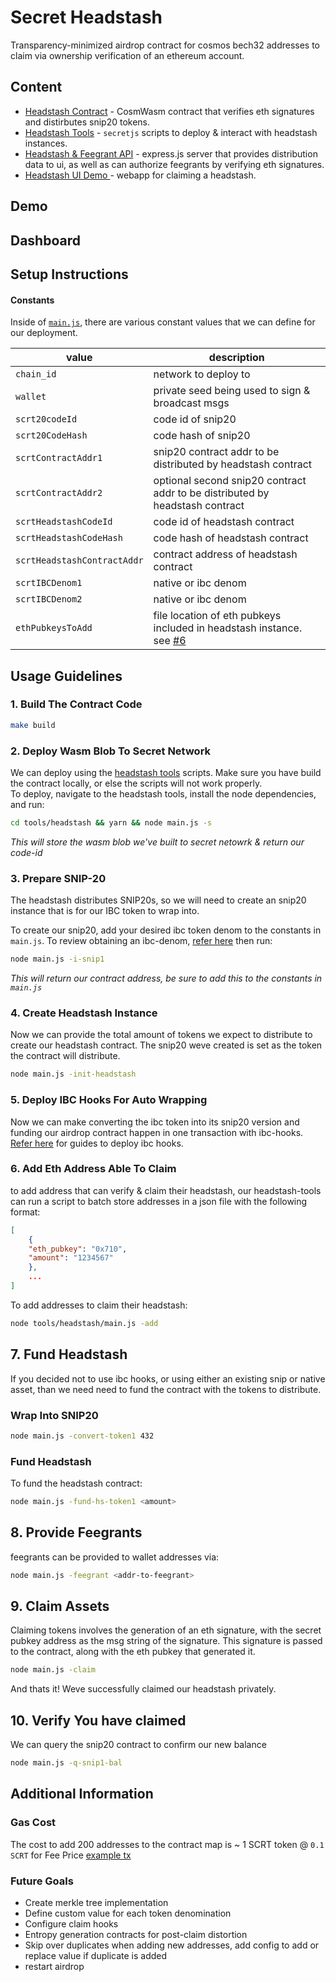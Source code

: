 #  Secret Headstash

Transparency-minimized airdrop contract for cosmos bech32 addresses to claim via ownership verification of an ethereum account.

## Content

- [Headstash Contract](./contract/airdrop/) - CosmWasm contract that verifies eth signatures and distirbutes snip20 tokens.
- [Headstash Tools](./tools/headstash/README.md) - `secretjs` scripts to deploy & interact with headstash instances.
- [Headstash & Feegrant API](./) - express.js server that provides distribution data to ui, as well as can authorize feegrants by verifying eth signatures.
- [Headstash UI Demo ](./) - webapp for claiming a headstash. 

## Demo 

## Dashboard

## Setup Instructions

#### Constants
Inside of [`main.js`](./tools/headstash/main.js), there are various constant values that we can define for our deployment.

| value | description| 
|-|-|
| `chain_id` | network to deploy to |
| `wallet` | private seed being used to sign & broadcast msgs |
| `scrt20codeId` | code id of snip20 |
| `scrt20CodeHash` | code hash of snip20 |
| `scrtContractAddr1` | snip20 contract addr to be distributed by headstash contract |
| `scrtContractAddr2` | optional second snip20 contract addr to be distributed by headstash contract |
| `scrtHeadstashCodeId` | code id of headstash contract |
| `scrtHeadstashCodeHash` | code hash of headstash contract |
| `scrtHeadstashContractAddr` | contract address of headstash contract |
| `scrtIBCDenom1` | native or ibc denom |
| `scrtIBCDenom2` | native or ibc denom |
| `ethPubkeysToAdd` | file location of eth pubkeys included in headstash instance. see [#6](README.md#6-add-eth-address-able-to-claim) |


## Usage Guidelines 
### 1. Build The Contract Code 
```sh
make build
```
### 2. Deploy Wasm Blob To Secret Network 
We can deploy using the [headstash tools](./tools/headstash/) scripts. Make sure you have build the contract locally, or else the scripts will not work properly.\
To deploy, navigate to the headstash tools, install the node dependencies, and run:
```sh
cd tools/headstash && yarn && node main.js -s
```
*This will store the wasm blob we've built to secret netowrk & return our code-id*

### 3. Prepare SNIP-20
The headstash distributes SNIP20s, so we will need to create an snip20 instance that is for our IBC token to wrap into.

To create our snip20, add your desired ibc token denom to the constants in `main.js`. To review obtaining an ibc-denom, [refer here](./IBC_HOOKS.md) then run:
```sh
node main.js -i-snip1
```
*This will return our contract address, be sure to add this to the constants in `main.js`*

### 4. Create Headstash Instance
Now we can provide the total amount of tokens we expect to distribute to create our headstash contract. The snip20 weve created is set as the token the contract will distribute.
```sh
node main.js -init-headstash
```

### 5. Deploy IBC Hooks For Auto Wrapping
Now we can make converting the ibc token into its snip20 version and funding our airdrop contract happen in one transaction with ibc-hooks. [Refer here](./IBC_HOOKS.md) for guides to deploy ibc hooks.


### 6. Add Eth Address Able To Claim 
to add address that can verify & claim their headstash, our headstash-tools can run a script to batch store addresses in a json file with the following format:
```json
[
    {
    "eth_pubkey": "0x710",
    "amount": "1234567"
    },
    ...
]
```

To add addresses to claim their headstash:
```sh
node tools/headstash/main.js -add
```

## 7. Fund Headstash 
If you decided not to use ibc hooks, or using either an existing snip or native asset, than we need need to fund the contract with the tokens to distribute.

### Wrap Into SNIP20 
```sh
node main.js -convert-token1 432 
```

### Fund Headstash 
To fund the headstash contract:
```sh
node main.js -fund-hs-token1 <amount>
```

## 8. Provide Feegrants
feegrants can be provided to wallet addresses via:
```sh 
node main.js -feegrant <addr-to-feegrant>
```

## 9. Claim Assets
Claiming tokens involves the generation of an eth signature, with the secret pubkey address as the msg string of the signature. This signature is passed to the contract, along with the eth pubkey that generated it. 

```sh
node main.js -claim
```

And thats it! Weve successfully claimed our headstash privately.
## 10. Verify You have claimed
We can query the snip20 contract to confirm our new balance
```sh
node main.js -q-snip1-bal
```


## Additional Information 
### Gas Cost 
The cost to add 200 addresses to the contract map is  ~ 1 SCRT token @ `0.1 SCRT` for Fee Price  [example tx](https://testnet.ping.pub/secret/tx/C54BBEBE5360E98E200DDDA21E69278A05A11C342EDA8798011CA10BB8F0C320)

### Future Goals
- Create merkle tree implementation 
- Define custom value for each token denomination 
- Configure claim hooks 
- Entropy generation contracts for post-claim distortion
- Skip over duplicates when adding new addresses, add config to add or replace value if duplicate is added
- restart airdrop